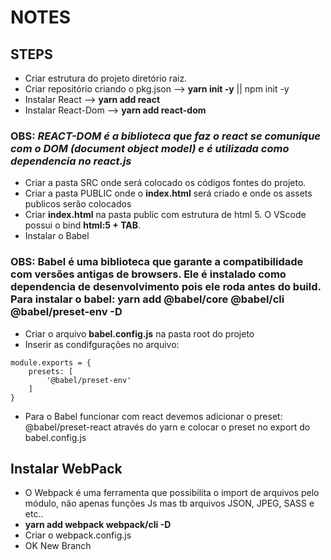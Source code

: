 # NOTES

## STEPS
* Criar estrutura do projeto diretório raiz.
* Criar repositório criando o pkg.json --> **yarn init -y** || npm init -y
* Instalar React --> **yarn add react**
* Instalar React-Dom --> **yarn add react-dom**


### OBS: *REACT-DOM é a biblioteca que faz o react se comunique com o DOM (document object model) e é utilizada como dependencia no react.js*
* Criar a pasta SRC onde será colocado os códigos fontes do projeto.
* Criar a pasta PUBLIC onde o **index.html** será criado e onde os assets publicos serão colocados
* Criar **index.html** na pasta public com estrutura de html 5. O VScode possui o bind **html:5 + TAB**.
* Instalar o Babel



### OBS: Babel é uma biblioteca que garante a **compatibilidade** com versões antigas de browsers. Ele é instalado como dependencia de desenvolvimento pois ele roda antes do build. Para instalar o babel: **yarn add @babel/core @babel/cli @babel/preset-env -D**

* Criar o arquivo **babel.config.js** na pasta root do projeto
* Inserir as condifgurações no arquivo:

```
module.exports = {
    presets: [
        '@babel/preset-env'
    ]
}
```

* Para o Babel funcionar com react devemos adicionar o preset: @babel/preset-react através do yarn e colocar o preset no export do babel.config.js

## Instalar WebPack
* O Webpack é uma ferramenta que possibilita o import de arquivos pelo módulo, não apenas funções Js mas tb arquivos JSON, JPEG, SASS e etc..
* **yarn add webpack webpack/cli -D**
* Criar o webpack.config.js
* OK New Branch





